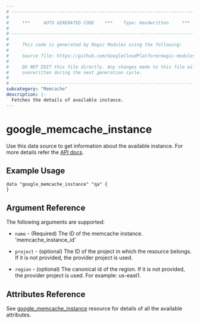 ```yaml
---
# ----------------------------------------------------------------------------
#
#     ***     AUTO GENERATED CODE    ***    Type: Handwritten     ***
#
# ----------------------------------------------------------------------------
#
#     This code is generated by Magic Modules using the following:
#
#     Source file: https://github.com/GoogleCloudPlatform/magic-modules/tree/main/mmv1/third_party/terraform/website/docs/d/memcache_instance.html.markdown
#
#     DO NOT EDIT this file directly. Any changes made to this file will be
#     overwritten during the next generation cycle.
#
# ----------------------------------------------------------------------------
subcategory: "Memcache"
description: |-
  Fetches the details of available instance.
---
```


# google_memcache_instance

Use this data source to get information about the available instance. For more details refer the [API docs](https://cloud.google.com/memorystore/docs/memcached/reference/rest/v1/projects.locations.instances).

## Example Usage


```hcl
data "google_memcache_instance" "qa" {
}
```

## Argument Reference

The following arguments are supported:


* `name` -
  (Required)
  The ID of the memcache instance.
  'memcache_instance_id'

* `project` - 
  (optional) 
  The ID of the project in which the resource belongs. If it is not provided, the provider project is used.

* `region` -
  (optional)
  The canonical id of the region. If it is not provided, the provider project is used. For example: us-east1.

## Attributes Reference

See [google_memcache_instance](https://registry.terraform.io/providers/hashicorp/google/latest/docs/resources/memcache_instance) resource for details of all the available attributes.